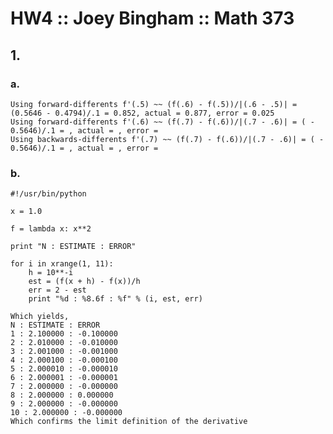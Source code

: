 # HW4 :: Joey Bingham :: Math 373

## 1.

### a. 
	Using forward-differents f'(.5) ~~ (f(.6) - f(.5))/|(.6 - .5)| = (0.5646 - 0.4794)/.1 = 0.852, actual = 0.877, error = 0.025
	Using forward-differents f'(.6) ~~ (f(.7) - f(.6))/|(.7 - .6)| = ( - 0.5646)/.1 = , actual = , error =
	Using backwards-differents f'(.7) ~~ (f(.7) - f(.6))/|(.7 - .6)| = ( - 0.5646)/.1 = , actual = , error =

### b. 
	
	#!/usr/bin/python
	
	x = 1.0
	
	f = lambda x: x**2
	
	print "N : ESTIMATE : ERROR"
	
	for i in xrange(1, 11):
		h = 10**-i
		est = (f(x + h) - f(x))/h
		err = 2 - est
		print "%d : %8.6f : %f" % (i, est, err)
	
	Which yields,
	N : ESTIMATE : ERROR
	1 : 2.100000 : -0.100000
	2 : 2.010000 : -0.010000
	3 : 2.001000 : -0.001000
	4 : 2.000100 : -0.000100
	5 : 2.000010 : -0.000010
	6 : 2.000001 : -0.000001
	7 : 2.000000 : -0.000000
	8 : 2.000000 : 0.000000
	9 : 2.000000 : -0.000000
	10 : 2.000000 : -0.000000
	Which confirms the limit definition of the derivative 
